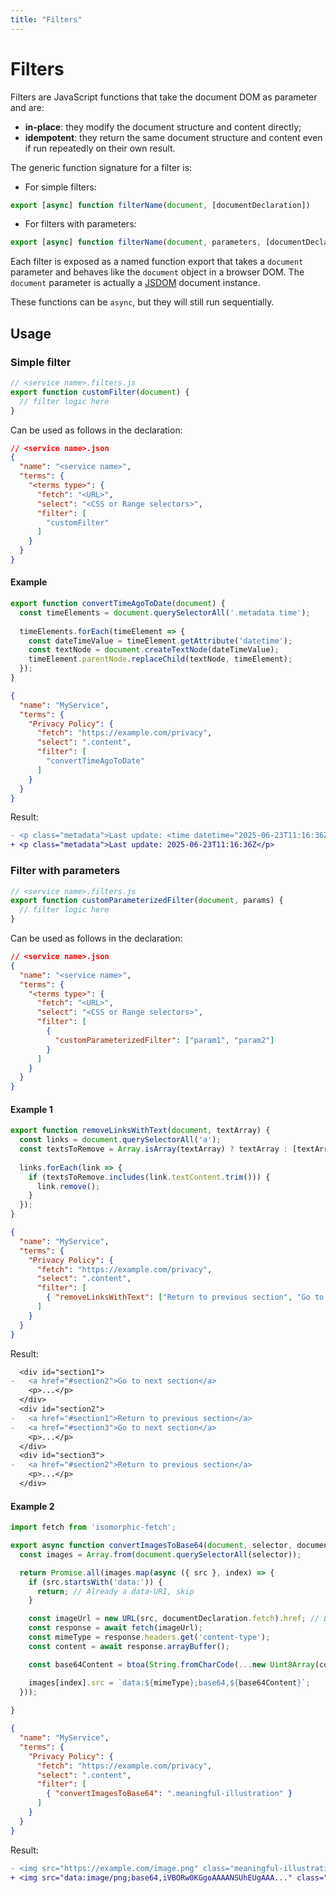 ```yaml
---
title: "Filters"
---
```


# Filters

Filters are JavaScript functions that take the document DOM as parameter and are:

- **in-place**: they modify the document structure and content directly;
- **idempotent**: they return the same document structure and content even if run repeatedly on their own result.

The generic function signature for a filter is:

- For simple filters:

```js
export [async] function filterName(document, [documentDeclaration])
```

- For filters with parameters:

```js
export [async] function filterName(document, parameters, [documentDeclaration])
```

Each filter is exposed as a named function export that takes a `document` parameter and behaves like the `document` object in a browser DOM. The `document` parameter is actually a [JSDOM](https://github.com/jsdom/jsdom) document instance.

These functions can be `async`, but they will still run sequentially.

## Usage

### Simple filter

```js
// <service name>.filters.js
export function customFilter(document) {
  // filter logic here
}
```

Can be used as follows in the declaration:

```json
// <service name>.json
{
  "name": "<service name>",
  "terms": {
    "<terms type>": {
      "fetch": "<URL>",
      "select": "<CSS or Range selectors>",
      "filter": [
        "customFilter"
      ]
    }
  }
}
```

#### Example

```js
export function convertTimeAgoToDate(document) {
  const timeElements = document.querySelectorAll('.metadata time');
  
  timeElements.forEach(timeElement => {
    const dateTimeValue = timeElement.getAttribute('datetime');
    const textNode = document.createTextNode(dateTimeValue);
    timeElement.parentNode.replaceChild(textNode, timeElement);
  });
}
```

```json
{
  "name": "MyService",
  "terms": {
    "Privacy Policy": {
      "fetch": "https://example.com/privacy",
      "select": ".content",
      "filter": [
        "convertTimeAgoToDate"
      ]
    }
  }
}
```

Result:

```diff
- <p class="metadata">Last update: <time datetime="2025-06-23T11:16:36Z" title="06/23/2025, 13:16" data-datetime="relative">2 months ago</time></p>
+ <p class="metadata">Last update: 2025-06-23T11:16:36Z</p>
```

### Filter with parameters

```js
// <service name>.filters.js
export function customParameterizedFilter(document, params) {
  // filter logic here
}
```

Can be used as follows in the declaration:

```json
// <service name>.json
{
  "name": "<service name>",
  "terms": {
    "<terms type>": {
      "fetch": "<URL>",
      "select": "<CSS or Range selectors>",
      "filter": [
        {
          "customParameterizedFilter": ["param1", "param2"]
        }
      ]
    }
  }
}
```

#### Example 1

```js
export function removeLinksWithText(document, textArray) {
  const links = document.querySelectorAll('a');
  const textsToRemove = Array.isArray(textArray) ? textArray : [textArray];
  
  links.forEach(link => {
    if (textsToRemove.includes(link.textContent.trim())) {
      link.remove();
    }
  });
}
```

```json
{
  "name": "MyService",
  "terms": {
    "Privacy Policy": {
      "fetch": "https://example.com/privacy",
      "select": ".content",
      "filter": [
        { "removeLinksWithText": ["Return to previous section", "Go to next section"] }
      ]
    }
  }
}
```

Result:

```diff
  <div id="section1">
-   <a href="#section2">Go to next section</a>
    <p>...</p>
  </div>
  <div id="section2">
-   <a href="#section1">Return to previous section</a>
-   <a href="#section3">Go to next section</a>
    <p>...</p>
  </div>
  <div id="section3">
-   <a href="#section2">Return to previous section</a>
    <p>...</p>
  </div>
```

#### Example 2

```js
import fetch from 'isomorphic-fetch';

export async function convertImagesToBase64(document, selector, documentDeclaration) {
  const images = Array.from(document.querySelectorAll(selector));

  return Promise.all(images.map(async ({ src }, index) => {
    if (src.startsWith('data:')) {
      return; // Already a data-URI, skip
    }

    const imageUrl = new URL(src, documentDeclaration.fetch).href; // Ensure url is absolute
    const response = await fetch(imageUrl);
    const mimeType = response.headers.get('content-type');
    const content = await response.arrayBuffer();

    const base64Content = btoa(String.fromCharCode(...new Uint8Array(content)));

    images[index].src = `data:${mimeType};base64,${base64Content}`;
  }));
  
}
```

```json
{
  "name": "MyService",
  "terms": {
    "Privacy Policy": {
      "fetch": "https://example.com/privacy",
      "select": ".content",
      "filter": [
        { "convertImagesToBase64": ".meaningful-illustration" }
      ]
    }
  }
}
```

Result:

```diff
- <img src="https://example.com/image.png" class="meaningful-illustration">
+ <img src="data:image/png;base64,iVBORw0KGgoAAAANSUhEUgAAA..." class="meaningful-illustration">
```
